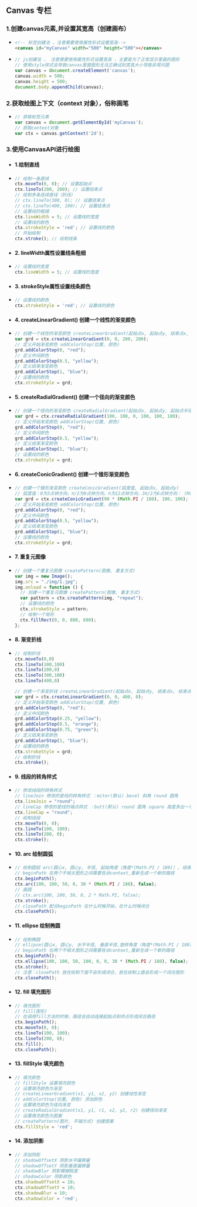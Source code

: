 ## Canvas 专栏
### 1.创建canvas元素,并设置其宽高（创建画布）
- ```html
  <!-- 标签创建法 ，注意需要使用属性形式设置宽高-->
  <canvas id="myCanvas" width="500" height="500"></canvas>
  ```
- ```js
  // js创建法 ， 注意需要使用属性形式设置宽高 ，主要是为了正常显示里面的图形
  // 使用style样式会导致canvas里面图形无法正确试别宽高大小导致异常问题
  var canvas = document.createElement('canvas');
  canvas.width = 500;
  canvas.height = 500;
  document.body.appendChild(canvas);
  ```
  
### 2.获取绘图上下文（context 对象），俗称画笔
- ```js
  // 获取标签元素
  var canvas = document.getElementById('myCanvas');
  // 获取context对象
  var ctx = canvas.getContext('2d');
  ```
  
### 3.使用CanvasAPI进行绘图

- #### 1.绘制直线
- ```js
  // 绘制一条直线
  ctx.moveTo(0, 0); // 设置起始点
  ctx.lineTo(200, 200); // 设置结束点
  // 绘制多条连续直线（折线）
  // ctx.lineTo(300, 0); // 设置结束点
  // ctx.lineTo(400, 100); // 设置结束点
  // 设置线的粗细
  ctx.lineWidth = 5; // 设置线的宽度
  // 设置线的颜色 
  ctx.strokeStyle = 'red'; // 设置线的颜色
  // 开始绘制
  ctx.stroke(); // 绘制线条
  ```
- #### 2. lineWidth属性设置线条粗细   
- ```js
  // 设置线的宽度
  ctx.lineWidth = 5; // 设置线的宽度
  ```
  
- #### 3. strokeStyle属性设置线条颜色
- ```js
  // 设置线的颜色
  ctx.strokeStyle = 'red'; // 设置线的颜色
  ```

- #### 4. createLinearGradient() 创建一个线性的渐变颜色
- ```js
  // 创建一个线性的渐变颜色 createLinearGradient(起始点x, 起始点y, 结束点x, 结束点y)
  var grd = ctx.createLinearGradient(0, 0, 200, 200);
  // 定义开始渐变颜色 addColorStop(位置, 颜色)
  grd.addColorStop(0, "red"); 
  // 定义中间颜色
  grd.addColorStop(0.5, "yellow");
  // 定义结束渐变颜色
  grd.addColorStop(1, "blue");
  // 设置线的颜色
  ctx.strokeStyle = grd;
  ```
  
- #### 5. createRadialGradient() 创建一个径向的渐变颜色
- ```js
  // 创建一个径向的渐变颜色 createRadialGradient(起始点x, 起始点y, 起始点半径, 结束点x, 结束点y, 结束点半径)
  var grd = ctx.createRadialGradient(100, 100, 0, 100, 100, 100);
  // 定义开始渐变颜色 addColorStop(位置, 颜色)
  grd.addColorStop(0, "red");
  // 定义中间颜色
  grd.addColorStop(0.5, "yellow");
  // 定义结束渐变颜色
  grd.addColorStop(1, "blue");
  // 设置线的颜色
  ctx.strokeStyle = grd;
  ```
  
- #### 6. createConicGradient() 创建一个锥形渐变颜色
- ```js
  // 创建一个锥形渐变颜色 createConicGradient(弧度值, 起始点x, 起始点y)
  // 弧度值：0为3点钟方向，π/2为9点钟方向，π为12点钟方向，3π/2为6点钟方向： (Math.PI / 180) * 旋转角度
  var grd = ctx.createConicGradient(90 * (Math.PI / 180), 100, 100);
  // 定义开始渐变颜色 addColorStop(位置, 颜色)
  grd.addColorStop(0, "red");
  // 定义中间颜色
  grd.addColorStop(0.5, "yellow");
  // 定义结束渐变颜色
  grd.addColorStop(1, "blue");
  // 设置线的颜色
  ctx.strokeStyle = grd;
  ```
  
- #### 7. 重复元图像
- ```js
  // 创建一个重复元图像 createPattern(图像, 重复方式)
  var img = new Image();
  img.src = "./img/1.jpg";
  img.onload = function () {
    // 创建一个重复元图像 createPattern(图像, 重复方式)
    var pattern = ctx.createPattern(img, "repeat");
    // 设置线的颜色
    ctx.strokeStyle = pattern;
    // 绘制一个矩形
    ctx.fillRect(0, 0, 800, 600); 
  };
  ```
  
- #### 8. 渐变折线
- ```js
  // 绘制折线
  ctx.moveTo(0,0)
  ctx.lineTo(100,100)
  ctx.lineTo(200,0)
  ctx.lineTo(300,100)
  ctx.lineTo(400,0)

  // 创建一个渐变折线 createLinearGradient(起始点x, 起始点y, 结束点x, 结束点y)
  var grd = ctx.createLinearGradient(0, 0, 400, 0);
  // 定义开始渐变颜色 addColorStop(位置, 颜色)
  grd.addColorStop(0, "red");
  // 定义中间颜色
  grd.addColorStop(0.25, "yellow");
  grd.addColorStop(0.5, "orange");
  grd.addColorStop(0.75, "green");
  // 定义结束渐变颜色
  grd.addColorStop(1, "blue");
  // 设置线的颜色
  ctx.strokeStyle = grd;
  // 绘制折线
  ctx.stroke();
  ```
  
- #### 9. 线段的转角样式 
- ```js
  // 修改线段的转角样式 
  // lineJoin 修改的是线的转角样式 ：miter(默认) bevel 斜角 round 圆角
  ctx.lineJoin = "round";
  // lineCap 修改的是线的端点样式 ：butt(默认) round 圆角 square 高度多出一半的线宽 
  ctx.lineCap = "round";
  // 绘制线段
  ctx.moveTo(0, 0);
  ctx.lineTo(100, 100);
  ctx.lineTo(200, 0);
  ctx.stroke();
  ```
  
- #### 10. arc 绘制圆弧
- ```js
  // 绘制圆弧 arc(圆心x, 圆心y, 半径, 起始角度（角度*(Math.PI / 180)）, 结束角度（角度*(Math.PI / 180)）, 是否逆时针)
  // beginPath 在两个不相关图形之间需要告诉context,重新生成一个新的路径
  ctx.beginPath();
  ctx.arc(100, 100, 50, 0, 30 * (Math.PI / 180), false);
  // 画圆
  // ctx.arc(100, 100, 50, 0, 2 * Math.PI, false);
  ctx.stroke();
  // closePath 配合beginPath 在什么时候开始，在什么时候闭合
  ctx.closePath();
  ```
  
- #### 11. ellipse 绘制椭圆
- ```js
  // 绘制椭圆 
  // ellipse(圆心x, 圆心y, 水平半径, 垂直半径,旋转角度（角度*(Math.PI / 180)）,起始角度（同旋转算法）, 结束角度（同起始算法）, 是否逆时针)
  // beginPath 在两个不相关图形之间需要告诉context,重新生成一个新的路径
  ctx.beginPath();
  ctx.ellipse(100, 100, 50, 100, 0, 0, 30 * (Math.PI / 180), false);
  ctx.stroke();
  // 注意：closePath 放在绘制下面不会形成闭合，放在绘制上面会形成一个闭合图形
  ctx.closePath();
  ```
  
- #### 12. fill 填充图形
- ```js
  // 填充图形
  // fill(图形)
  // 在调用fill方法的时候，路径会自动连接起始点和终点形成闭合路径
  ctx.beginPath();
  ctx.moveTo(0, 0);
  ctx.lineTo(100, 100);
  ctx.lineTo(200, 0);
  ctx.fill();
  ctx.closePath();
  ```
  
- #### 13. fillStyle 填充颜色
- ```js
  // 填充颜色
  // fillStyle 设置填充颜色
  // 设置填充颜色为渐变
  // createLinearGradient(x1, y1, x2, y2) 创建线性渐变
  // addColorStop(位置, 颜色) 添加颜色
  // 设置填充颜色为径向渐变
  // createRadialGradient(x1, y1, r1, x2, y2, r2) 创建径向渐变
  // 设置填充颜色为图案
  // createPattern(图片, 平铺方式) 创建图案
  ctx.fillStyle = 'red';
  ```

- #### 14. 添加阴影
- ```js
  // 添加阴影
  // shadowOffsetX 阴影水平偏移量
  // shadowOffsetY 阴影垂直偏移量
  // shadowBlur 阴影模糊程度
  // shadowColor 阴影颜色
  ctx.shadowOffsetX = 10;
  ctx.shadowOffsetY = 10;
  ctx.shadowBlur = 10;
  ctx.shadowColor = 'red';
  ```
  